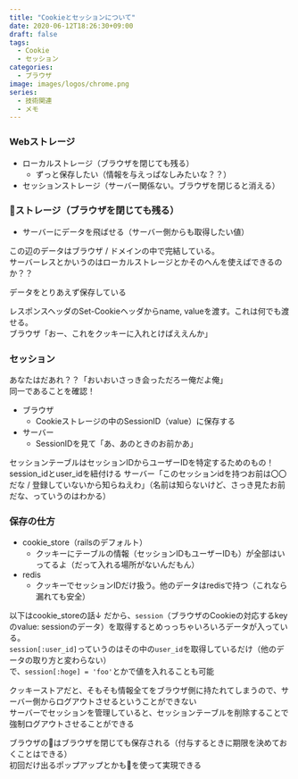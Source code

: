 ```yaml
---
title: "Cookieとセッションについて"
date: 2020-06-12T18:26:30+09:00
draft: false
tags:
  - Cookie
  - セッション
categories:
  - ブラウザ
image: images/logos/chrome.png
series:
  - 技術関連
  - メモ
---
```


### Webストレージ

- ローカルストレージ（ブラウザを閉じても残る）
  - ずっと保存したい（情報を与えっぱなしみたいな？？）
- セッションストレージ（サーバー関係ない。ブラウザを閉じると消える）

### <span class="emojify">:cookie:</span>ストレージ（ブラウザを閉じても残る）

- サーバーにデータを飛ばせる（サーバー側からも取得したい値）

この辺のデータはブラウザ / ドメインの中で完結している。  
サーバーレスとかいうのはローカルストレージとかそのへんを使えばできるのか？？

データをとりあえず保存している

レスポンスヘッダのSet-Cookieヘッダからname, valueを渡す。これは何でも渡せる。  
ブラウザ「おー、これをクッキーに入れとけばええんか」

### セッション

あなたはだあれ？？「おいおいさっき会っただろー俺だよ俺」  
同一であることを確認！

- ブラウザ
  - Cookieストレージの中のSessionID（value）に保存する
- サーバー
  - SessionIDを見て「あ、あのときのお前かあ」

セッションテーブルはセッションIDからユーザーIDを特定するためのもの！session_idとuser_idを紐付ける
サーバー「このセッションidを持つお前は〇〇だな / 登録していないから知らねえわ」（名前は知らないけど、さっき見たお前だな、っていうのはわかる）

### 保存の仕方

- cookie_store（railsのデフォルト）
  - クッキーにテーブルの情報（セッションIDもユーザーIDも）が全部はいってるよ（だって入れる場所がないんだもん）
- redis
  - クッキーでセッションIDだけ扱う。他のデータはredisで持つ（これなら漏れても安全）

以下はcookie_storeの話↓
だから、`session`（ブラウザのCookieの対応するkeyのvalue: sessionのデータ）を取得するとめっっちゃいろいろデータが入っている。  
`session[:user_id]`っていうのはその中の`user_id`を取得しているだけ（他のデータの取り方と変わらない）  
で、`session[:hoge] = 'foo'`とかで値を入れることも可能

クッキーストアだと、そもそも情報全てをブラウザ側に持たれてしまうので、サーバー側からログアウトさせるということができない  
サーバーでセッションを管理していると、セッションテーブルを削除することで強制ログアウトさせることができる

ブラウザの<span class="emojify">:cookie:</span>はブラウザを閉じても保存される（付与するときに期限を決めておくことはできる）  
初回だけ出るポップアップとかも<span class="emojify">:cookie:</span>を使って実現できる
